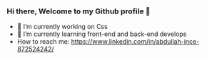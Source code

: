 ### Hi there, Welcome to my Github profile 👋

- 🔭 I’m currently working on Css
- 🌱 I’m currently learning front-end and back-end develops
- How to reach me: https://www.linkedin.com/in/abdullah-ince-872524242/
<!--
**abdullahhince/abdullahhince** is a ✨ _special_ ✨ repository because its `README.md` (this file) appears on your GitHub profile.

Here are some ideas to get you started:

- 🔭 I’m currently working on ...
- 🌱 I’m currently learning ...
- 👯 I’m looking to collaborate on ...
- 🤔 I’m looking for help with ...
- 💬 Ask me about ...
- 📫 How to reach me: ...
- 😄 Pronouns: ...
- ⚡ Fun fact: ...
-->
